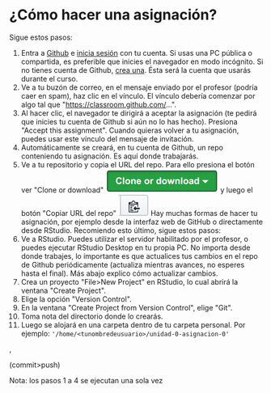 # ¿Cómo hacer una asignación?
Sigue estos pasos:
1. Entra a [Github](https://github.com/) e [inicia sesión](https://github.com/login) con tu cuenta. Si usas una PC pública o compartida, es preferible que inicies el navegador en modo incógnito. Si no tienes cuenta de Github, [crea una](https://github.com/join). Ésta será la cuenta que usarás durante el curso.
2. Ve a tu buzón de correo, en el mensaje enviado por el profesor (podría caer en spam), haz clic en el vínculo. El vínculo debería comenzar por algo tal que "https://classroom.github.com/...".
3. Al hacer clic, el navegador te dirigirá a aceptar la asignación (te pedirá que inicies tu cuenta de Github si aún no lo has hecho). Presiona "Accept this assignment". Cuando quieras volver a tu asignación, puedes usar este vínculo del mensaje de invitación.
4. Automáticamente se creará, en tu cuenta de Github, un repo conteniendo tu asignación. Es aquí donde trabajarás.
5. Ve a tu repositorio y copia el URL del repo. Para ello presiona el botón ver "Clone or download" ![](img/bt_clone_or_download.png) y luego el botón "Copiar URL del repo" ![](img/bt_copy_repo_url.png)
Hay muchas formas de hacer tu asignación, por ejemplo desde la interfaz web de GitHub o directamente desde RStudio. Recomiendo esto último, sigue estos pasos:
5. Ve a RStudio. Puedes utilizar el servidor habilitado por el profesor, o puedes ejecutar RStudio Desktop en tu propia PC. No importa desde donde trabajes, lo importante es que actualices tus cambios en el repo de Github periódicamente (actualiza mientras avances, no esperes hasta el final). Más abajo explico cómo actualizar cambios.
6. Crea un proyecto "File>New Project" en RStudio, lo cual abrirá la ventana "Create Project".
7. Elige la opción "Version Control".
8. En la ventana "Create Project from Version Control", elige "Git".
9. Toma nota del directorio donde lo crearás.
6. Luego se alojará en una carpeta dentro de tu carpeta personal. Por ejemplo: `'/home/<tunombredeusuario>/unidad-0-asignacion-0'`

,

(commit>push) 

Nota: los pasos 1 a 4 se ejecutan una sola vez